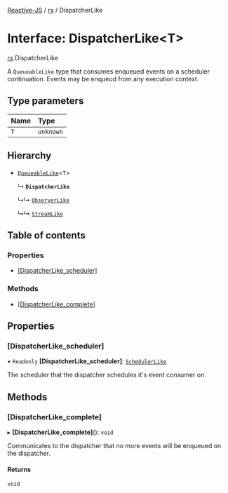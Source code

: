 [Reactive-JS](../README.md) / [rx](../modules/rx.md) / DispatcherLike

# Interface: DispatcherLike<T\>

[rx](../modules/rx.md).DispatcherLike

A `QueueableLike` type that consumes enqueued events on a scheduler continuation.
Events may be enqueud from any execution context.

## Type parameters

| Name | Type |
| :------ | :------ |
| `T` | `unknown` |

## Hierarchy

- [`QueueableLike`](util.QueueableLike.md)<`T`\>

  ↳ **`DispatcherLike`**

  ↳↳ [`ObserverLike`](rx.ObserverLike.md)

  ↳↳ [`StreamLike`](streaming.StreamLike.md)

## Table of contents

### Properties

- [[DispatcherLike\_scheduler]](rx.DispatcherLike.md#[dispatcherlike_scheduler])

### Methods

- [[DispatcherLike\_complete]](rx.DispatcherLike.md#[dispatcherlike_complete])

## Properties

### [DispatcherLike\_scheduler]

• `Readonly` **[DispatcherLike\_scheduler]**: [`SchedulerLike`](scheduling.SchedulerLike.md)

The scheduler that the dispatcher schedules it's event consumer on.

## Methods

### [DispatcherLike\_complete]

▸ **[DispatcherLike_complete]**(): `void`

Communicates to the dispatcher that no more events will be enqueued
on the dispatcher.

#### Returns

`void`

